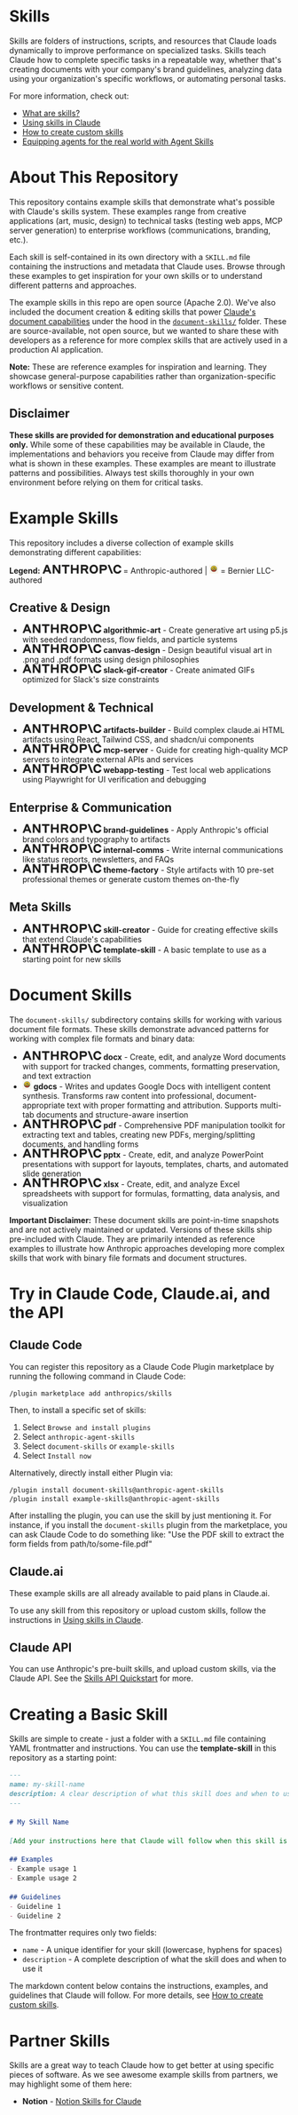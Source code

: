 # Skills
Skills are folders of instructions, scripts, and resources that Claude loads dynamically to improve performance on specialized tasks. Skills teach Claude how to complete specific tasks in a repeatable way, whether that's creating documents with your company's brand guidelines, analyzing data using your organization's specific workflows, or automating personal tasks.

For more information, check out:
- [What are skills?](https://support.claude.com/en/articles/12512176-what-are-skills)
- [Using skills in Claude](https://support.claude.com/en/articles/12512180-using-skills-in-claude)
- [How to create custom skills](https://support.claude.com/en/articles/12512198-creating-custom-skills)
- [Equipping agents for the real world with Agent Skills](https://anthropic.com/engineering/equipping-agents-for-the-real-world-with-agent-skills)

# About This Repository

This repository contains example skills that demonstrate what's possible with Claude's skills system. These examples range from creative applications (art, music, design) to technical tasks (testing web apps, MCP server generation) to enterprise workflows (communications, branding, etc.).

Each skill is self-contained in its own directory with a `SKILL.md` file containing the instructions and metadata that Claude uses. Browse through these examples to get inspiration for your own skills or to understand different patterns and approaches.

The example skills in this repo are open source (Apache 2.0). We've also included the document creation & editing skills that power [Claude's document capabilities](https://www.anthropic.com/news/create-files) under the hood in the [`document-skills/`](./document-skills/) folder. These are source-available, not open source, but we wanted to share these with developers as a reference for more complex skills that are actively used in a production AI application.

**Note:** These are reference examples for inspiration and learning. They showcase general-purpose capabilities rather than organization-specific workflows or sensitive content.

## Disclaimer

**These skills are provided for demonstration and educational purposes only.** While some of these capabilities may be available in Claude, the implementations and behaviors you receive from Claude may differ from what is shown in these examples. These examples are meant to illustrate patterns and possibilities. Always test skills thoroughly in your own environment before relying on them for critical tasks.

# Example Skills

This repository includes a diverse collection of example skills demonstrating different capabilities:

**Legend:** ![Anthropic](assets/anthropic-emoji-16.png) = Anthropic-authored | ![Bernier LLC](assets/bernier-emoji-16.png) = Bernier LLC-authored

## Creative & Design
- ![Anthropic](assets/anthropic-emoji-16.png) **algorithmic-art** - Create generative art using p5.js with seeded randomness, flow fields, and particle systems
- ![Anthropic](assets/anthropic-emoji-16.png) **canvas-design** - Design beautiful visual art in .png and .pdf formats using design philosophies
- ![Anthropic](assets/anthropic-emoji-16.png) **slack-gif-creator** - Create animated GIFs optimized for Slack's size constraints

## Development & Technical
- ![Anthropic](assets/anthropic-emoji-16.png) **artifacts-builder** - Build complex claude.ai HTML artifacts using React, Tailwind CSS, and shadcn/ui components
- ![Anthropic](assets/anthropic-emoji-16.png) **mcp-server** - Guide for creating high-quality MCP servers to integrate external APIs and services
- ![Anthropic](assets/anthropic-emoji-16.png) **webapp-testing** - Test local web applications using Playwright for UI verification and debugging

## Enterprise & Communication
- ![Anthropic](assets/anthropic-emoji-16.png) **brand-guidelines** - Apply Anthropic's official brand colors and typography to artifacts
- ![Anthropic](assets/anthropic-emoji-16.png) **internal-comms** - Write internal communications like status reports, newsletters, and FAQs
- ![Anthropic](assets/anthropic-emoji-16.png) **theme-factory** - Style artifacts with 10 pre-set professional themes or generate custom themes on-the-fly

## Meta Skills
- ![Anthropic](assets/anthropic-emoji-16.png) **skill-creator** - Guide for creating effective skills that extend Claude's capabilities
- ![Anthropic](assets/anthropic-emoji-16.png) **template-skill** - A basic template to use as a starting point for new skills

# Document Skills

The `document-skills/` subdirectory contains skills for working with various document file formats. These skills demonstrate advanced patterns for working with complex file formats and binary data:

- ![Anthropic](assets/anthropic-emoji-16.png) **docx** - Create, edit, and analyze Word documents with support for tracked changes, comments, formatting preservation, and text extraction
- ![Bernier LLC](assets/bernier-emoji-16.png) **gdocs** - Writes and updates Google Docs with intelligent content synthesis. Transforms raw content into professional, document-appropriate text with proper formatting and attribution. Supports multi-tab documents and structure-aware insertion
- ![Anthropic](assets/anthropic-emoji-16.png) **pdf** - Comprehensive PDF manipulation toolkit for extracting text and tables, creating new PDFs, merging/splitting documents, and handling forms
- ![Anthropic](assets/anthropic-emoji-16.png) **pptx** - Create, edit, and analyze PowerPoint presentations with support for layouts, templates, charts, and automated slide generation
- ![Anthropic](assets/anthropic-emoji-16.png) **xlsx** - Create, edit, and analyze Excel spreadsheets with support for formulas, formatting, data analysis, and visualization

**Important Disclaimer:** These document skills are point-in-time snapshots and are not actively maintained or updated. Versions of these skills ship pre-included with Claude. They are primarily intended as reference examples to illustrate how Anthropic approaches developing more complex skills that work with binary file formats and document structures.

# Try in Claude Code, Claude.ai, and the API

## Claude Code
You can register this repository as a Claude Code Plugin marketplace by running the following command in Claude Code:
```
/plugin marketplace add anthropics/skills
```

Then, to install a specific set of skills:
1. Select `Browse and install plugins`
2. Select `anthropic-agent-skills`
3. Select `document-skills` or `example-skills`
4. Select `Install now`

Alternatively, directly install either Plugin via:
```
/plugin install document-skills@anthropic-agent-skills
/plugin install example-skills@anthropic-agent-skills
```

After installing the plugin, you can use the skill by just mentioning it. For instance, if you install the `document-skills` plugin from the marketplace, you can ask Claude Code to do something like: "Use the PDF skill to extract the form fields from path/to/some-file.pdf"

## Claude.ai

These example skills are all already available to paid plans in Claude.ai. 

To use any skill from this repository or upload custom skills, follow the instructions in [Using skills in Claude](https://support.claude.com/en/articles/12512180-using-skills-in-claude#h_a4222fa77b).

## Claude API

You can use Anthropic's pre-built skills, and upload custom skills, via the Claude API. See the [Skills API Quickstart](https://docs.claude.com/en/api/skills-guide#creating-a-skill) for more.

# Creating a Basic Skill

Skills are simple to create - just a folder with a `SKILL.md` file containing YAML frontmatter and instructions. You can use the **template-skill** in this repository as a starting point:

```markdown
---
name: my-skill-name
description: A clear description of what this skill does and when to use it
---

# My Skill Name

[Add your instructions here that Claude will follow when this skill is active]

## Examples
- Example usage 1
- Example usage 2

## Guidelines
- Guideline 1
- Guideline 2
```

The frontmatter requires only two fields:
- `name` - A unique identifier for your skill (lowercase, hyphens for spaces)
- `description` - A complete description of what the skill does and when to use it

The markdown content below contains the instructions, examples, and guidelines that Claude will follow. For more details, see [How to create custom skills](https://support.claude.com/en/articles/12512198-creating-custom-skills).

# Partner Skills

Skills are a great way to teach Claude how to get better at using specific pieces of software. As we see awesome example skills from partners, we may highlight some of them here:

- **Notion** - [Notion Skills for Claude](https://www.notion.so/notiondevs/Notion-Skills-for-Claude-28da4445d27180c7af1df7d8615723d0)
